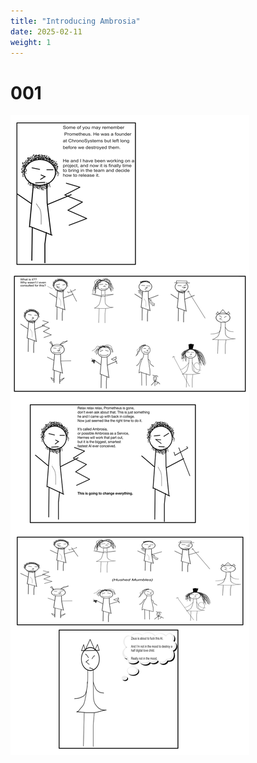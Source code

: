 ```yaml
---
title: "Introducing Ambrosia"
date: 2025-02-11 
weight: 1
---
```


# 001

<img class = 'comic' src='/_comic/_comics/001/001.svg'>
